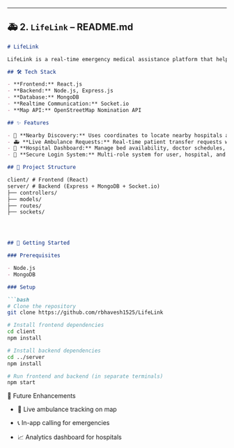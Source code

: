 
---

## 🚑 2. `LifeLink` – README.md

```markdown
# LifeLink

LifeLink is a real-time emergency medical assistance platform that helps users find nearby hospitals and ambulances, track emergency transfers, and manage hospital dashboards—all in real time.

## 🛠️ Tech Stack

- **Frontend:** React.js
- **Backend:** Node.js, Express.js
- **Database:** MongoDB
- **Realtime Communication:** Socket.io
- **Map API:** OpenStreetMap Nomination API

## ✨ Features

- 📍 **Nearby Discovery:** Uses coordinates to locate nearby hospitals and ambulances.
- 🚑 **Live Ambulance Requests:** Real-time patient transfer requests with Socket.io.
- 🏥 **Hospital Dashboard:** Manage bed availability, doctor schedules, and patient queues.
- 🔐 **Secure Login System:** Multi-role system for user, hospital, and ambulance drivers.

## 📂 Project Structure

client/ # Frontend (React)
server/ # Backend (Express + MongoDB + Socket.io)
├── controllers/
├── models/
├── routes/
├── sockets/




## 🚀 Getting Started

### Prerequisites

- Node.js
- MongoDB

### Setup

```bash
# Clone the repository
git clone https://github.com/rbhavesh1525/LifeLink

# Install frontend dependencies
cd client
npm install

# Install backend dependencies
cd ../server
npm install

# Run frontend and backend (in separate terminals)
npm start
```
📌 Future Enhancements
- 🚗 Live ambulance tracking on map

- 📞 In-app calling for emergencies

- 📈 Analytics dashboard for hospitals
